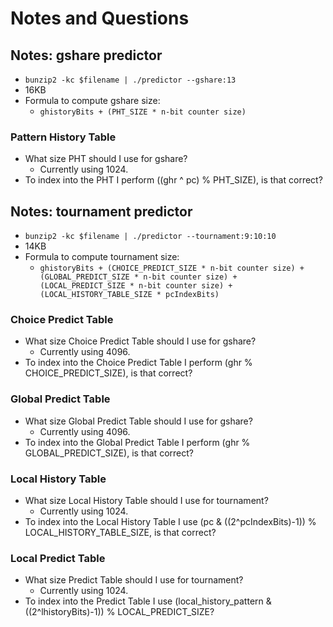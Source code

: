 # Notes and Questions

## Notes: gshare predictor

* `bunzip2 -kc $filename | ./predictor --gshare:13`
* 16KB
* Formula to compute gshare size:
  * `ghistoryBits + (PHT_SIZE * n-bit counter size)`

### Pattern History Table

* What size PHT should I use for gshare?
  * Currently using 1024.
* To index into the PHT I perform ((ghr ^ pc) % PHT_SIZE), is that correct?

## Notes: tournament predictor

* `bunzip2 -kc $filename | ./predictor --tournament:9:10:10`
* 14KB
* Formula to compute tournament size:
  * `ghistoryBits + (CHOICE_PREDICT_SIZE * n-bit counter size) + (GLOBAL_PREDICT_SIZE * n-bit counter size) + (LOCAL_PREDICT_SIZE * n-bit counter size) + (LOCAL_HISTORY_TABLE_SIZE * pcIndexBits)`

### Choice Predict Table

* What size Choice Predict Table should I use for gshare?
  * Currently using 4096.
* To index into the Choice Predict Table I perform (ghr % CHOICE_PREDICT_SIZE), is that correct?

### Global Predict Table

* What size Global Predict Table should I use for gshare?
  * Currently using 4096.
* To index into the Global Predict Table I perform (ghr % GLOBAL_PREDICT_SIZE), is that correct?

### Local History Table

* What size Local History Table should I use for tournament?
  * Currently using 1024.
* To index into the Local History Table I use (pc & ((2^pcIndexBits)-1)) % LOCAL_HISTORY_TABLE_SIZE, is that correct?

### Local Predict Table

* What size Predict Table should I use for tournament?
  * Currently using 1024.
* To index into the Predict Table I use (local_history_pattern & ((2^lhistoryBits)-1)) % LOCAL_PREDICT_SIZE?
